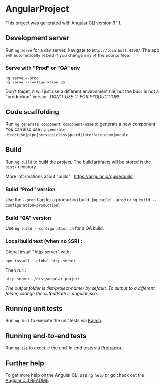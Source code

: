 # AngularProject

This project was generated with [Angular CLI](https://github.com/angular/angular-cli) version 9.1.1.

## Development server

Run `ng serve` for a dev server. Navigate to `http://localhost:4200/`. The app will automatically reload if you change any of the source files.

### Serve with "Prod" or "QA" env
```
ng serve --prod
ng serve --configuration qa
```
Don't forget, it will just use a different environment file, but the build is not a "production" version.
*DON'T USE IT FOR PRODUCTION!*

## Code scaffolding

Run `ng generate component component-name` to generate a new component. You can also use `ng generate directive|pipe|service|class|guard|interface|enum|module`.

## Build

Run `ng build` to build the project. The build artifacts will be stored in the `dist/` directory.

More informations about "build" :
https://angular.io/guide/build

### Build "Prod" version
Use the `--prod` flag for a production build.
(`ng build --prod` or `ng build --configuration=production`)

### Build "QA" version
Use `ng build --configuration qa` for a QA build.

### Local build test (when no SSR) :
Global install "http-server" with :
```
npm install --global http-server
```

Then run :
```
http-server ./dist/angular-project
```

*The output folder is dist/project-name/ by default. To output to a different folder, change the outputPath in angular.json.*

## Running unit tests

Run `ng test` to execute the unit tests via [Karma](https://karma-runner.github.io).

## Running end-to-end tests

Run `ng e2e` to execute the end-to-end tests via [Protractor](http://www.protractortest.org/).

## Further help

To get more help on the Angular CLI use `ng help` or go check out the [Angular CLI README](https://github.com/angular/angular-cli/blob/master/README.md).
